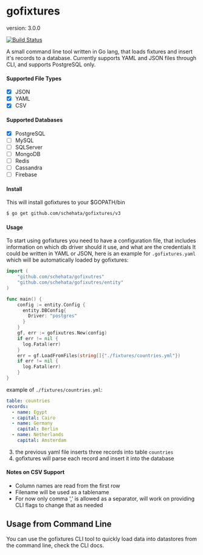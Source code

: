 # gofixtures

version: 3.0.0

[![Build Status](https://travis-ci.org/schehata/gofixtures.svg)](https://travis-ci.org/schehata/gofixtures)

A small command line tool written in Go lang, that loads fixtures
and insert it's records to a database. Currently supports YAML and JSON files
through CLI, and supports PostgreSQL only.

#### Supported File Types

- [X] JSON
- [X] YAML
- [X] CSV

#### Supported Databases

- [x] PostgreSQL
- [ ] MySQL
- [ ] SQLServer 
- [ ] MongoDB
- [ ] Redis
- [ ] Cassandra
- [ ] Firebase

#### Install

This will install gofixtures to your $GOPATH/bin

```bash
$ go get github.com/schehata/gofixtures/v3
```

#### Usage
    
To start using gofixtures you need to have a configuration file, that includes information
on which db driver should it use, and what are the credentials
It could be written
in YAML or JSON, here is an example for `.gofixtures.yaml` which will be automatically loaded
by gofixtures:

```go
import (
    "github.com/schehata/gofixutres"
    "github.com/schehata/gofixutres/entity"
)

func main() {
    config := entity.Config {
      entity.DBConfig{
        Driver: "postgres"
      }
    }
    gf, err := gofixutres.New(config)
    if err != nil {
      log.Fatal(err)
    }
    err = gf.LoadFromFiles(string[]{"./fixtures/countries.yml"})
    if err != nil {
      log.Fatal(err)
    }
}
```


example of `./fixtures/countries.yml`:

```yaml
table: countries
records:
  - name: Egypt
  - capital: Cairo
  - name: Germany
    capital: Berlin
  - name: Netherlands
    capital: Amsterdam
```

3. the previous yaml file inserts three records into table `countries`
4. gofixtures will parse each record and insert it into the database


#### Notes on CSV Support

- Column names are read from the first row
- Filename will be used as a tablename
- For now only comma ',' is allowed as a separator, will work on providing CLI flags to change that as needed

## Usage from Command Line 

You can use the gofixtures CLI tool to quickly load data into datastores from the command line, check the CLI docs.